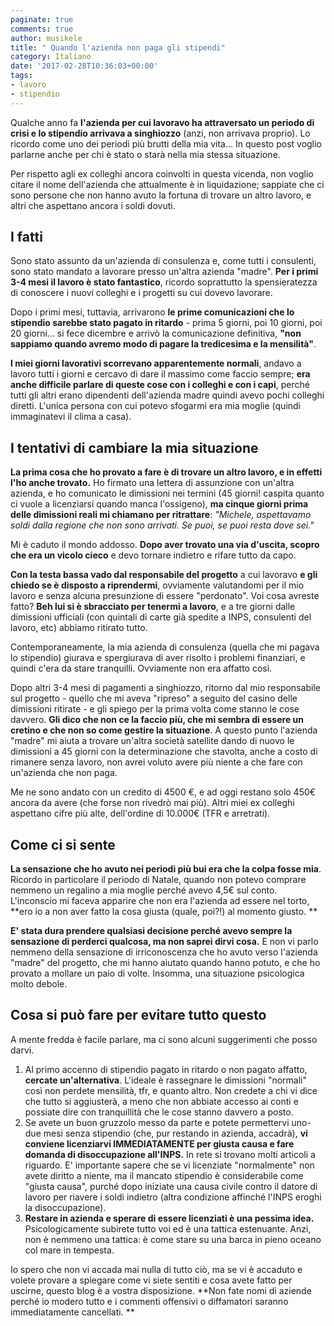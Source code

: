 ```yaml
---
paginate: true
comments: true
author: musikele
title: " Quando l'azienda non paga gli stipendi"
category: Italiano
date: '2017-02-28T10:36:03+00:00'
tags:
- lavoro
- stipendio
---
```

Qualche anno fa **l'azienda per cui lavoravo ha attraversato un periodo di crisi e lo stipendio arrivava a singhiozzo** (anzi, non arrivava proprio). Lo ricordo come uno dei periodi più brutti della mia vita... In questo post voglio parlarne anche per chi è stato o starà nella mia stessa situazione. 

Per rispetto agli ex colleghi ancora coinvolti in questa vicenda, non voglio citare il nome dell'azienda che attualmente è in liquidazione; sappiate che ci sono persone che non hanno avuto la fortuna di trovare un altro lavoro, e altri che aspettano ancora i soldi dovuti. 

## I fatti

Sono stato assunto da un'azienda di consulenza e, come tutti i consulenti, sono stato mandato a lavorare presso un'altra azienda "madre". **Per i primi 3-4 mesi il lavoro è stato fantastico**, ricordo soprattutto la spensieratezza di conoscere i nuovi colleghi e i progetti su cui dovevo lavorare. 

Dopo i primi mesi, tuttavia, arrivarono **le prime comunicazioni che lo stipendio sarebbe stato pagato in ritardo** - prima 5 giorni, poi 10 giorni, poi 20 giorni... si fece dicembre e arrivò la comunicazione definitiva, **"non sappiamo quando avremo modo di pagare la tredicesima e la mensilità"**. 

**I miei giorni lavorativi scorrevano apparentemente normali**, andavo a lavoro tutti i giorni e cercavo di dare il massimo come faccio sempre; **era anche difficile parlare di queste cose con i colleghi e con i capi**, perché tutti gli altri erano dipendenti dell'azienda madre quindi avevo pochi colleghi diretti. L'unica persona con cui potevo sfogarmi era mia moglie (quindi immaginatevi il clima a casa). 

## I tentativi di cambiare la mia situazione

**La prima cosa che ho provato a fare è di trovare un altro lavoro, e in effetti l'ho anche trovato.** Ho firmato una lettera di assunzione con un'altra azienda, e ho comunicato le dimissioni nei termini (45 giorni! caspita quanto ci vuole a licenziarsi quando manca l'ossigeno), **ma cinque giorni prima delle dimissioni reali mi chiamano per ritrattare**: _"Michele, aspettavamo soldi dalla regione che non sono arrivati. Se puoi, se puoi resta dove sei."_

Mi è caduto il mondo addosso. **Dopo aver trovato una via d'uscita, scopro che era un vicolo cieco** e devo tornare indietro e rifare tutto da capo. 

**Con la testa bassa vado dal responsabile del progetto** a cui lavoravo **e gli chiedo se è disposto a riprendermi**, ovviamente valutandomi per il mio lavoro e senza alcuna presunzione di essere "perdonato". Voi cosa avreste fatto? **Beh lui si è sbracciato per tenermi a lavoro**, e a tre giorni dalle dimissioni ufficiali (con quintali di carte già spedite a INPS, consulenti del lavoro, etc) abbiamo ritirato tutto. 

Contemporaneamente, la mia azienda di consulenza (quella che mi pagava lo stipendio) giurava e spergiurava di aver risolto i problemi finanziari, e quindi c'era da stare tranquilli. Ovviamente non era affatto così. 

Dopo altri 3-4 mesi di pagamenti a singhiozzo, ritorno dal mio responsabile sul progetto - quello che mi aveva "ripreso" a seguito del casino delle dimissioni ritirate - e gli spiego per la prima volta come stanno le cose davvero. **Gli dico che non ce la faccio più, che mi sembra di essere un cretino e che non so come gestire la situazione**. A questo punto l'azienda "madre" mi aiuta a trovare un'altra società satellite dando di nuovo le dimissioni a 45 giorni con la determinazione che stavolta, anche a costo di rimanere senza lavoro, non avrei voluto avere più niente a che fare con un'azienda che non paga. 

Me ne sono andato con un credito di 4500 €, e ad oggi restano solo 450€ ancora da avere (che forse non rivedrò mai più). Altri miei ex colleghi aspettano cifre più alte, dell'ordine di 10.000€ (TFR e arretrati). 

## Come ci si sente

**La sensazione che ho avuto nei periodi più bui era che la colpa fosse mia**. Ricordo in particolare il periodo di Natale, quando non potevo comprare nemmeno un regalino a mia moglie perché avevo 4,5€ sul conto. L'inconscio mi faceva apparire che non era l'azienda ad essere nel torto, **ero io a non aver fatto la cosa giusta (quale, poi?!) al momento giusto. **

**E' stata dura prendere qualsiasi decisione perché avevo sempre la sensazione di perderci qualcosa, ma non saprei dirvi cosa.** E non vi parlo nemmeno della sensazione di irriconoscenza che ho avuto verso l'azienda "madre" del progetto, che mi hanno aiutato quando hanno potuto, e che ho provato a mollare un paio di volte. Insomma, una situazione psicologica molto debole. 

## Cosa si può fare per evitare tutto questo

A mente fredda è facile parlare, ma ci sono alcuni suggerimenti che posso darvi. 

1.  Al primo accenno di stipendio pagato in ritardo o non pagato affatto, **cercate un'alternativa**. L'ideale è rassegnare le dimissioni "normali" così non perdete mensilità, tfr, e quanto altro. Non credete a chi vi dice che tutto si aggiusterà, a meno che non abbiate accesso ai conti e possiate dire con tranquillità che le cose stanno davvero a posto. 
2.  Se avete un buon gruzzolo messo da parte e potete permettervi uno-due mesi senza stipendio (che, pur restando in azienda, accadrà), **vi conviene licenziarvi IMMEDIATAMENTE per giusta causa e fare domanda di disoccupazione all'INPS.** In rete si trovano molti articoli a riguardo. E' importante sapere che se vi licenziate "normalmente" non avete diritto a niente, ma il mancato stipendio è considerabile come "giusta causa", purché dopo iniziate una causa civile contro il datore di lavoro per riavere i soldi indietro (altra condizione affinché l'INPS eroghi la disoccupazione). 
3.  **Restare in azienda e sperare di essere licenziati è una pessima idea.** Psicologicamente subirete tutto voi ed è una tattica estenuante. Anzi, non è nemmeno una tattica: è come stare su una barca in pieno oceano col mare in tempesta. 

Io spero che non vi accada mai nulla di tutto ciò, ma se vi è accaduto e volete provare a spiegare come vi siete sentiti e cosa avete fatto per uscirne, questo blog è a vostra disposizione. **Non fate nomi di aziende perché io modero tutto e i commenti offensivi o diffamatori saranno immediatamente cancellati. **